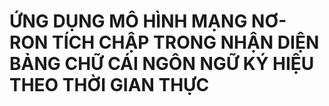 # ỨNG DỤNG MÔ HÌNH MẠNG NƠ-RON TÍCH CHẬP TRONG NHẬN DIỆN BẢNG CHỮ CÁI NGÔN NGỮ KÝ HIỆU THEO THỜI GIAN THỰC
